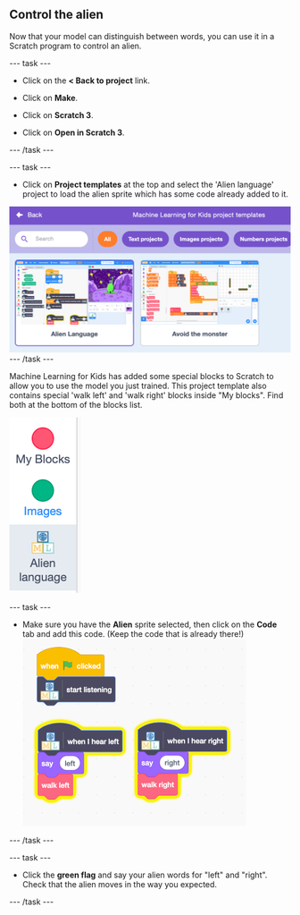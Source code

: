 ## Control the alien

Now that your model can distinguish between words, you can use it in a Scratch program to control an alien.

--- task ---
+ Click on the **< Back to project** link.

+ Click on **Make**.

+ Click on **Scratch 3**.

+ Click on **Open in Scratch 3**.

--- /task ---

--- task ---
+ Click on **Project templates** at the top and select the 'Alien language' project to load the alien sprite which has some code already added to it. 

![Alien language project](images/alien-language.png)
--- /task ---

Machine Learning for Kids has added some special blocks to Scratch to allow you to use the model you just trained. This project template also contains special 'walk left' and 'walk right' blocks inside "My blocks". Find both at the bottom of the blocks list.

![New blocks](images/new-blocks.png)

--- task ---

+ Make sure you have the **Alien** sprite selected, then click on the **Code** tab and add this code. (Keep the code that is already there!)
![Add code to control the alien](images/control-alien-blocks.png)

--- /task ---

--- task ---
+ Click the **green flag** and say your alien words for "left" and "right". Check that the alien moves in the way you expected. 

--- /task ---





